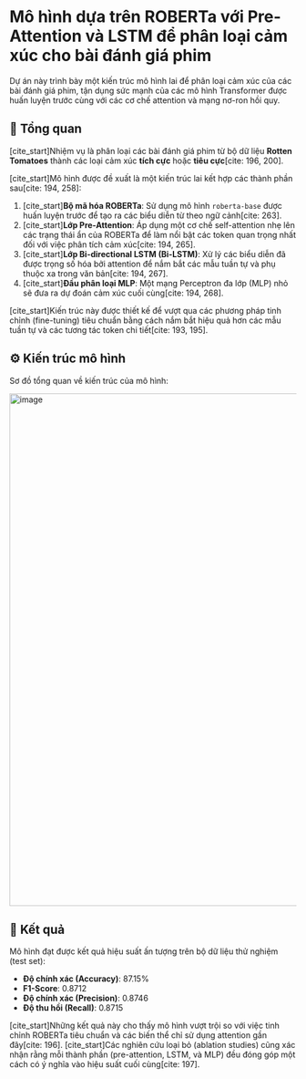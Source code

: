 # Mô hình dựa trên ROBERTa với Pre-Attention và LSTM để phân loại cảm xúc cho bài đánh giá phim

Dự án này trình bày một kiến trúc mô hình lai để phân loại cảm xúc của các bài đánh giá phim, tận dụng sức mạnh của các mô hình Transformer được huấn luyện trước cùng với các cơ chế attention và mạng nơ-ron hồi quy.

## 📖 Tổng quan

[cite\_start]Nhiệm vụ là phân loại các bài đánh giá phim từ bộ dữ liệu **Rotten Tomatoes** thành các loại cảm xúc **tích cực** hoặc **tiêu cực**[cite: 196, 200].

[cite\_start]Mô hình được đề xuất là một kiến trúc lai kết hợp các thành phần sau[cite: 194, 258]:

1.  [cite\_start]**Bộ mã hóa ROBERTa**: Sử dụng mô hình `roberta-base` được huấn luyện trước để tạo ra các biểu diễn từ theo ngữ cảnh[cite: 263].
2.  [cite\_start]**Lớp Pre-Attention**: Áp dụng một cơ chế self-attention nhẹ lên các trạng thái ẩn của ROBERTa để làm nổi bật các token quan trọng nhất đối với việc phân tích cảm xúc[cite: 194, 265].
3.  [cite\_start]**Lớp Bi-directional LSTM (Bi-LSTM)**: Xử lý các biểu diễn đã được trọng số hóa bởi attention để nắm bắt các mẫu tuần tự và phụ thuộc xa trong văn bản[cite: 194, 267].
4.  [cite\_start]**Đầu phân loại MLP**: Một mạng Perceptron đa lớp (MLP) nhỏ sẽ đưa ra dự đoán cảm xúc cuối cùng[cite: 194, 268].

[cite\_start]Kiến trúc này được thiết kế để vượt qua các phương pháp tinh chỉnh (fine-tuning) tiêu chuẩn bằng cách nắm bắt hiệu quả hơn các mẫu tuần tự và các tương tác token chi tiết[cite: 193, 195].

## ⚙️ Kiến trúc mô hình

Sơ đồ tổng quan về kiến trúc của mô hình:

<img width="885" height="899" alt="image" src="https://github.com/user-attachments/assets/bd627378-06b6-4bf8-bcc9-570d9e32d584" />


## 🚀 Kết quả

Mô hình đạt được kết quả hiệu suất ấn tượng trên bộ dữ liệu thử nghiệm (test set):

  * **Độ chính xác (Accuracy)**: 87.15%
  * **F1-Score**: 0.8712
  * **Độ chính xác (Precision)**: 0.8746
  * **Độ thu hồi (Recall)**: 0.8715

[cite\_start]Những kết quả này cho thấy mô hình vượt trội so với việc tinh chỉnh ROBERTa tiêu chuẩn và các biến thể chỉ sử dụng attention gần đây[cite: 196]. [cite\_start]Các nghiên cứu loại bỏ (ablation studies) cũng xác nhận rằng mỗi thành phần (pre-attention, LSTM, và MLP) đều đóng góp một cách có ý nghĩa vào hiệu suất cuối cùng[cite: 197].






